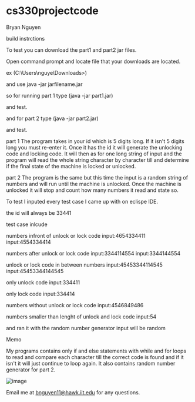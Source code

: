 # cs330projectcode

Bryan Nguyen

build instrctions 

To test you can download the part1 and part2 jar files.

Open command prompt and locate file that your downloads are located. 

ex (C:\Users\nguye\Downloads>)

and use java -jar jarfilename.jar

so for running part 1 type (java -jar part1.jar)

and test.

and for part 2 type (java -jar part2.jar)

and test.


part 1 
The program takes in your id which is 5 digits long.
If it isn't 5 digits long you must re-enter it.
Once it has the id it will generate the unlocking code and locking code.
It will then as for one long string of input and the program will read the whole string character by character till and determine if the final state of the machine is locked or unlocked. 

part 2
The program is the same but this time the input is a random string of numbers and will run until the machine is unlocked. 
Once the machine is unlocked it will stop and count how many numbers it read and state so. 

To test I inputed every test case I came up with on eclispe IDE. 

the id will always be 33441

test case inlcude 

numbers infront of unlock or lock code
input:4654334411
input:4554334414

numbers after unlock or lock code 
input:3344114554
input:3344144554

unlock or lock code in between numbers 
input:45453344114545
input:45453344144545

only unlock code 
input:334411

only lock code 
input:334414

numbers without unlock or lock code 
input:4546849486

numbers smaller than lenght of unlock and lock code 
input:54

and ran it with the random number generator 
input will be random

Memo

My programs contains only if and else statements with while and for loops to read and compare each character till the correct code is found and if it isn't it will just continue to loop again. It also contains random number generator for part 2. 

![image](https://user-images.githubusercontent.com/118865861/203473448-7fd08883-810c-4fc6-8dc1-ed732cd55778.png)

Email me at bnguyen11@hawk.iit.edu for any questions.

